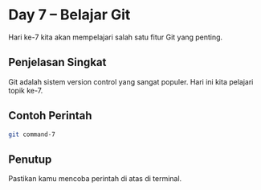 # Day 7 – Belajar Git

Hari ke-7 kita akan mempelajari salah satu fitur Git yang penting.

## Penjelasan Singkat

Git adalah sistem version control yang sangat populer. Hari ini kita pelajari topik ke-7.

## Contoh Perintah

```bash
git command-7
```

## Penutup

Pastikan kamu mencoba perintah di atas di terminal.
